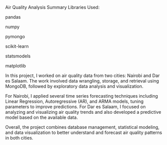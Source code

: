 Air Quality Analysis Summary
Libraries Used:

pandas

numpy

pymongo

scikit-learn

statsmodels

matplotlib

In this project, I worked on air quality data from two cities: Nairobi and Dar es Salaam. The work involved data wrangling, storage, and retrieval using MongoDB, followed by exploratory data analysis and visualization.

For Nairobi, I applied several time series forecasting techniques including Linear Regression, Autoregressive (AR), and ARMA models, tuning parameters to improve predictions. For Dar es Salaam, I focused on analyzing and visualizing air quality trends and also developed a predictive model based on the available data.

Overall, the project combines database management, statistical modeling, and data visualization to better understand and forecast air quality patterns in both cities.

